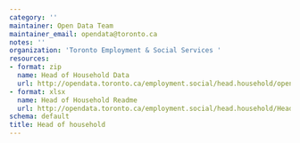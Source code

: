 ```yaml
---
category: ''
maintainer: Open Data Team
maintainer_email: opendata@toronto.ca
notes: ''
organization: 'Toronto Employment & Social Services '
resources:
- format: zip
  name: Head of Household Data
  url: http://opendata.toronto.ca/employment.social/head.household/opendata_tess_ow.zip
- format: xlsx
  name: Head of Household Readme
  url: http://opendata.toronto.ca/employment.social/head.household/HeadOfHousehold_Readme.xlsx
schema: default
title: Head of household
---
```

